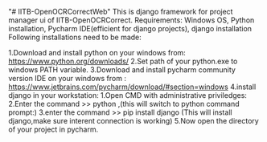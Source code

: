 "# IITB-OpenOCRCorrectWeb" 
This is django framework for project manager ui of IITB-OpenOCRCorrect.
Requirements:
Windows OS, Python installation, Pycharm IDE(efficient for django projects), django installation
Following installations need to be made:

1.Download and install python on your windows from: https://www.python.org/downloads/
2.Set path of your python.exe to windows PATH variable.
3.Download and install pycharm community version IDE on your windows from : https://www.jetbrains.com/pycharm/download/#section=windows 
4.install django in your workstation:
    1.Open CMD with administrative priviledges:
    2.Enter the command >> python ,(this will switch to python command prompt:)
    3.enter the command >> pip install django (This will install django,make sure interent connection is working)
5.Now open the directory of your project in pycharm.

